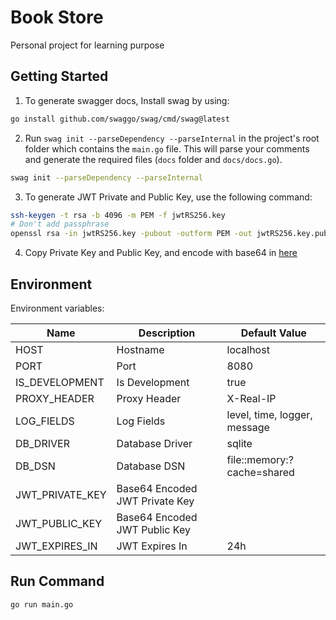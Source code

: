 # Book Store

Personal project for learning purpose

## Getting Started

1. To generate swagger docs, Install swag by using:

```sh
go install github.com/swaggo/swag/cmd/swag@latest
```

2. Run `swag init --parseDependency --parseInternal` in the project's root folder which contains the `main.go` file. This will parse your comments and generate the required files (`docs` folder and `docs/docs.go`).

```sh
swag init --parseDependency --parseInternal
```

3. To generate JWT Private and Public Key, use the following command:

```sh
ssh-keygen -t rsa -b 4096 -m PEM -f jwtRS256.key
# Don't add passphrase
openssl rsa -in jwtRS256.key -pubout -outform PEM -out jwtRS256.key.pub
```

4. Copy Private Key and Public Key, and encode with base64 in [here](https://www.base64encode.org/)

## Environment

Environment variables:

| Name            | Description                    | Default Value                |
| --------------- | ------------------------------ | ---------------------------- |
| HOST            | Hostname                       | localhost                    |
| PORT            | Port                           | 8080                         |
| IS_DEVELOPMENT  | Is Development                 | true                         |
| PROXY_HEADER    | Proxy Header                   | X-Real-IP                    |
| LOG_FIELDS      | Log Fields                     | level, time, logger, message |
| DB_DRIVER       | Database Driver                | sqlite                       |
| DB_DSN          | Database DSN                   | file::memory:?cache=shared   |
| JWT_PRIVATE_KEY | Base64 Encoded JWT Private Key |                              |
| JWT_PUBLIC_KEY  | Base64 Encoded JWT Public Key  |                              |
| JWT_EXPIRES_IN  | JWT Expires In                 | 24h                          |

## Run Command

```sh
go run main.go
```
